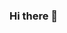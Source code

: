 ### Hi there 👋

<!--
**leafspace/leafspace** is a ✨ _special_ ✨ repository because its `README.md` (this file) appears on your GitHub profile.

Here are some ideas to get you started:

- 🔭 I’m currently working on HZ-KAIYUAN
- 🌱 I’m currently learning Wechat Mini Program
- 👯 I’m looking to collaborate on None
- 🤔 I’m looking for help with Wechat Mini Program Map Cover view
- 💬 Ask me about ...
- 📫 How to reach me: ...
- 😄 Pronouns: ...
- ⚡ Fun fact: ...
-->
